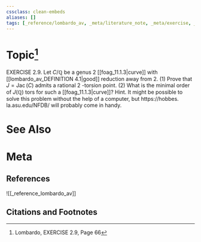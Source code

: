 ```yaml
---
cssclass: clean-embeds
aliases: []
tags: [_reference/lombardo_av, _meta/literature_note, _meta/exercise, _auto/links_added, _meta/TODO/change_title]
---
```

# Topic[^1]
EXERCISE 2.9. Let $C / \mathbb{Q}$ be a genus 2 [[foag_11.1.3|curve]] with [[lombardo_av_DEFINITION 4.1|good]] reduction away from $2 .$
(1) Prove that $J=\operatorname{Jac}(C)$ admits a rational 2 -torsion point.
(2) What is the minimal order of $J(\mathbb{Q})$ tors for such a [[foag_11.1.3|curve]]?
Hint. It might be possible to solve this problem without the help of a computer, but https://hobbes. la.asu.edu/NFDB/ will probably come in handy.


# See Also

# Meta
## References
![[_reference_lombardo_av]]

## Citations and Footnotes
[^1]: Lombardo, EXERCISE 2.9, Page 66
